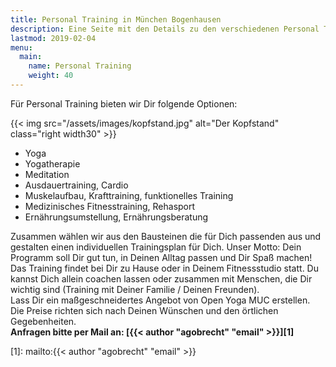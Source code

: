 ```yaml
---
title: Personal Training in München Bogenhausen
description: Eine Seite mit den Details zu den verschiedenen Personal Training Optionen 
lastmod: 2019-02-04
menu:
  main:
    name: Personal Training
    weight: 40
---
```


Für Personal Training bieten wir Dir folgende Optionen:

{{< img src="/assets/images/kopfstand.jpg" alt="Der Kopfstand" class="right width30" >}}


* Yoga
* Yogatherapie
* Meditation
* Ausdauertraining, Cardio
* Muskelaufbau, Krafttraining, funktionelles Training
* Medizinisches Fitnesstraining, Rehasport
* Ernährungsumstellung, Ernährungsberatung

Zusammen wählen wir aus den Bausteinen die für Dich passenden aus und gestalten einen individuellen Trainingsplan für Dich. Unser Motto: Dein Programm soll Dir gut tun, in Deinen Alltag passen und Dir Spaß machen! Das Training findet bei Dir zu Hause oder in Deinem Fitnessstudio statt. Du kannst Dich allein coachen lassen oder zusammen mit Menschen, die Dir wichtig sind (Training mit Deiner Familie / Deinen Freunden). <br/>
Lass Dir ein maßgeschneidertes Angebot von Open Yoga MUC erstellen. Die Preise richten sich nach Deinen Wünschen und den örtlichen Gegebenheiten.   
**Anfragen bitte per Mail an: [{{< author "agobrecht" "email" >}}][1]**

[1]: mailto:{{< author "agobrecht" "email" >}}
